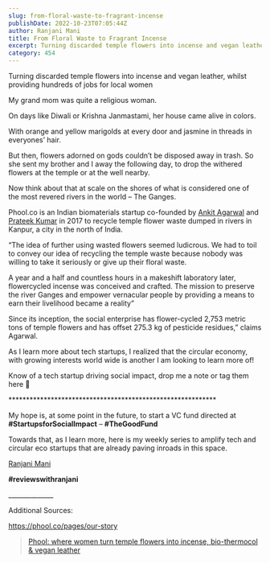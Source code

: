 ```yaml
---
slug: from-floral-waste-to-fragrant-incense
publishDate: 2022-10-23T07:05:44Z
author: Ranjani Mani
title: From Floral Waste to Fragrant Incense 
excerpt: Turning discarded temple flowers into incense and vegan leather, whilst providing hundreds of jobs for local women My grand mom was quite a religious woman. On days like Diwali or Krishna Janmastami, her house came alive in colors. With orange and yellow marigolds at every door and jasmine in threads in everyones’ hair. But then,  ... 
category: 454
---
```


Turning discarded temple flowers into incense and vegan leather, whilst providing hundreds of jobs for local women

My grand mom was quite a religious woman.

On days like Diwali or Krishna Janmastami, her house came alive in colors.

With orange and yellow marigolds at every door and jasmine in threads in everyones’ hair.

But then, flowers adorned on gods couldn’t be disposed away in trash. So she sent my brother and I away the following day, to drop the withered flowers at the temple or at the well nearby.

Now think about that at scale on the shores of what is considered one of the most revered rivers in the world – The Ganges.

Phool.co is an Indian biomaterials startup co-founded by [Ankit Agarwal](https://www.linkedin.com/feed/#) and [Prateek Kumar](https://www.linkedin.com/feed/#) in 2017 to recycle temple flower waste dumped in rivers in Kanpur, a city in the north of India.

“The idea of further using wasted flowers seemed ludicrous. We had to toil to convey our idea of recycling the temple waste because nobody was willing to take it seriously or give up their floral waste.

A year and a half and countless hours in a makeshift laboratory later, flowercycled incense was conceived and crafted. The mission to preserve the river Ganges and empower vernacular people by providing a means to earn their livelihood became a reality”

Since its inception, the social enterprise has flower-cycled 2,753 metric tons of temple flowers and has offset 275.3 kg of pesticide residues,” claims Agarwal.

As I learn more about tech startups, I realized that the circular economy, with growing interests world wide is another I am looking to learn more of!

Know of a tech startup driving social impact, drop me a note or tag them here 🙂

\*\*\*\*\*\*\*\*\*\*\*\*\*\*\*\*\*\*\*\*\*\*\*\*\*\*\*\*\*\*\*\*\*\*\*\*\*\*\*\*\*\*\*\*\*\*\*\*\*\*\*\*\*\*\*\*\*\*\*

My hope is, at some point in the future, to start a VC fund directed at **#StartupsforSocialImpact** – **#TheGoodFund**

Towards that, as I learn more, here is my weekly series to amplify tech and circular eco startups that are already paving inroads in this space.

[Ranjani Mani](https://www.linkedin.com/feed/#)

**#reviewswithranjani**

\_\_\_\_\_\_\_\_\_\_\_\_\_\_

Additional Sources:

<https://phool.co/pages/our-story>

> [Phool: where women turn temple flowers into incense, bio-thermocol & vegan leather](https://30stades.com/2021/01/11/phool-women-turn-temple-flowers-into-incense-bio-thermocol-vegan-leather-kanpur-sustainability/)